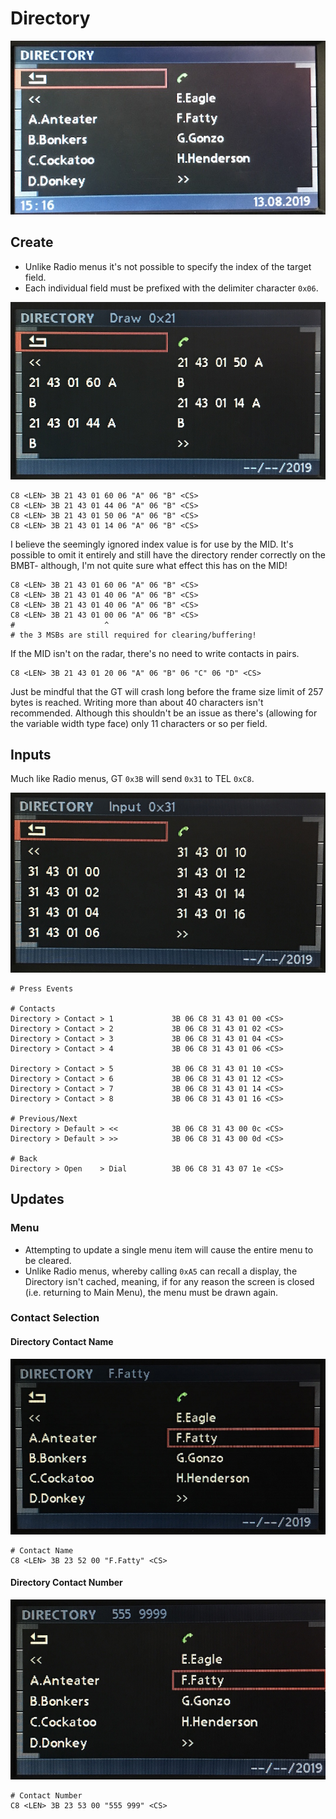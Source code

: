 # Directory

![Directory Example](43/directory_create.JPG)

## Create

- Unlike Radio menus it's not possible to specify the index of the target field.
- Each individual field must be prefixed with the delimiter character `0x06`.

![Directory Delimiter](43/directory_21.JPG)

    C8 <LEN> 3B 21 43 01 60 06 "A" 06 "B" <CS>
    C8 <LEN> 3B 21 43 01 44 06 "A" 06 "B" <CS>
    C8 <LEN> 3B 21 43 01 50 06 "A" 06 "B" <CS>
    C8 <LEN> 3B 21 43 01 14 06 "A" 06 "B" <CS>

I believe the seemingly ignored index value is for use by the MID. It's possible to omit it entirely and still have the directory render correctly on the BMBT- although, I'm not quite sure
what effect this has on the MID!

    C8 <LEN> 3B 21 43 01 60 06 "A" 06 "B" <CS>
    C8 <LEN> 3B 21 43 01 40 06 "A" 06 "B" <CS>
    C8 <LEN> 3B 21 43 01 40 06 "A" 06 "B" <CS>
    C8 <LEN> 3B 21 43 01 00 06 "A" 06 "B" <CS>
    #                    ^
    # the 3 MSBs are still required for clearing/buffering!

If the MID isn't on the radar, there's no need to write contacts in pairs.

    C8 <LEN> 3B 21 43 01 20 06 "A" 06 "B" 06 "C" 06 "D" <CS>

Just be mindful that the GT will crash long before the frame size limit of 257 bytes is reached. Writing more than about 40 characters isn't recommended. Although this shouldn't be an issue as there's (allowing for the variable width type face) only 11 characters or so per field.


## Inputs

Much like Radio menus, GT `0x3B` will send `0x31` to TEL `0xC8`.

![Directory Inputs](43/directory_31.JPG)

    # Press Events
	
    # Contacts
    Directory > Contact > 1             3B 06 C8 31 43 01 00 <CS>
    Directory > Contact > 2             3B 06 C8 31 43 01 02 <CS>
    Directory > Contact > 3             3B 06 C8 31 43 01 04 <CS>
    Directory > Contact > 4             3B 06 C8 31 43 01 06 <CS>

    Directory > Contact > 5             3B 06 C8 31 43 01 10 <CS>
    Directory > Contact > 6             3B 06 C8 31 43 01 12 <CS>
    Directory > Contact > 7             3B 06 C8 31 43 01 14 <CS>
    Directory > Contact > 8             3B 06 C8 31 43 01 16 <CS>

    # Previous/Next
    Directory > Default > <<            3B 06 C8 31 43 00 0c <CS>
    Directory > Default > >>            3B 06 C8 31 43 00 0d <CS>

    # Back
    Directory > Open    > Dial          3B 06 C8 31 43 07 1e <CS>

## Updates

### Menu

- Attempting to update a single menu item will cause the entire menu to be cleared.
- Unlike Radio menus, whereby calling `0xA5` can recall a display, the Directory isn't cached, meaning, if for any reason the screen is closed (i.e. returning to Main Menu), the menu must be drawn again.

### Contact Selection

#### Directory Contact Name
![Directory Contact Name](43/directory_name.JPG)

    # Contact Name
    C8 <LEN> 3B 23 52 00 "F.Fatty" <CS>

#### Directory Contact Number
![Directory Contact Number](43/directory_number.JPG)

    # Contact Number
    C8 <LEN> 3B 23 53 00 "555 999" <CS>
